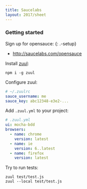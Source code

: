 ```yaml
---
title: Saucelabs
layout: 2017/sheet
---
```


### Getting started

Sign up for opensauce:
{: .-setup}

- http://saucelabs.com/opensauce

Install [zuul](https://npmjs.com/package/zuul):

```
npm i -g zuul
```

Configure zuul:

```yml
# ~/.zuulrc
sauce_username: me
sauce_key: abc12348-e3e2-...
```

Add `.zuul.yml` to your project:

```yml
# .zuul.yml
ui: mocha-bdd
browsers:
  - name: chrome
    version: latest
  - name: ie
    version: 6..latest
  - name: firefox
    version: latest
```

Try to run tests:

```
zuul test/test.js
zuul --local test/test.js
```
